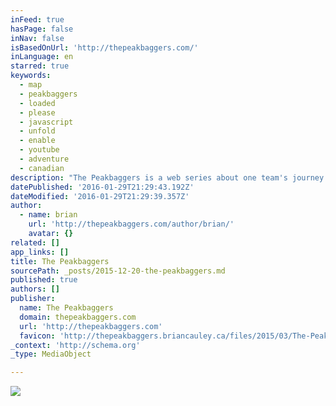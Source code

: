 ```yaml
---
inFeed: true
hasPage: false
inNav: false
isBasedOnUrl: 'http://thepeakbaggers.com/'
inLanguage: en
starred: true
keywords:
  - map
  - peakbaggers
  - loaded
  - please
  - javascript
  - unfold
  - enable
  - youtube
  - adventure
  - canadian
description: "The Peakbaggers is a web series about one team's journey to the top of the highest peaks in every Canadian Province and Territory. Watch the full adventure unfold here and on YouTube. loading map - please wait... Map could not be loaded - please enable Javascript! → more information"
datePublished: '2016-01-29T21:29:43.192Z'
dateModified: '2016-01-29T21:29:39.357Z'
author:
  - name: brian
    url: 'http://thepeakbaggers.com/author/brian/'
    avatar: {}
related: []
app_links: []
title: The Peakbaggers
sourcePath: _posts/2015-12-20-the-peakbaggers.md
published: true
authors: []
publisher:
  name: The Peakbaggers
  domain: thepeakbaggers.com
  url: 'http://thepeakbaggers.com'
  favicon: 'http://thepeakbaggers.briancauley.ca/files/2015/03/The-Peakbaggers-Favicon-1.png'
_context: 'http://schema.org'
_type: MediaObject

---
```

![](https://the-grid-user-content.s3-us-west-2.amazonaws.com/917e936d-6860-4ec0-9a5d-33c1d8fa94fd.jpg)